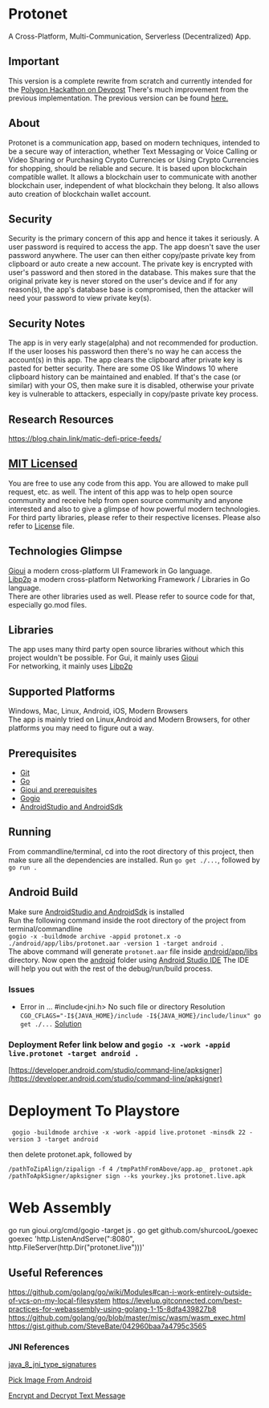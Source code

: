 # Protonet
A Cross-Platform, Multi-Communication, Serverless (Decentralized) App.

## Important
This version is a complete rewrite from scratch and currently intended for the
[Polygon Hackathon on Devpost](https://buidlit.devpost.com/?ref_feature=challenge&ref_medium=homepage-recommended-hackathons)
There's much improvement from the previous implementation.
The previous version can be found [here.](https://github.com/mearaj/protonet/tree/before-hackathon) 

## About

Protonet is a communication app, based on modern techniques, intended to be a secure way of interaction, whether Text
Messaging or Voice Calling or Video Sharing or Purchasing Crypto Currencies or Using Crypto Currencies for shopping,
should be reliable and secure. It is based upon blockchain compatible wallet. It allows a blockchain user to communicate
with another blockchain user, independent of what blockchain they belong. It also allows auto creation of blockchain
 wallet account.

## Security
Security is the primary concern of this app and hence it takes it seriously.
A user password is required to access the app.
The app doesn't save the user password anywhere.
The user can then either copy/paste private key from clipboard or auto create a new account.
The private key is encrypted with user's password and then stored in the database. 
This makes sure that the original private key is never stored on the user's device and if for any reason(s),
the app's database base is compromised, then the attacker will need your password to view private key(s).

## Security Notes
The app is in very early stage(alpha) and not recommended for production.
If the user looses his password then there's no way he can access the account(s) in this app.
The app clears the clipboard after private key is pasted for better security.
There are some OS like Windows 10 where clipboard history can be maintained and enabled.
If that's the case (or similar) with your OS, then make sure it is disabled,
otherwise your private key is vulnerable to attackers, especially in copy/paste private key process.

## Research Resources
https://blog.chain.link/matic-defi-price-feeds/


## [MIT Licensed](LICENSE)
You are free to use any code from this app. You are allowed to make pull request, etc. as well. The intent of this app
was to help open source community and receive help from open source community and anyone interested and also to give a
glimpse of how powerful modern technologies. For third party libraries, please refer to their respective licenses.
Please also refer to [License](LICENSE) file.

## Technologies Glimpse
[Gioui](https://gioui.org/) a modern cross-platform UI Framework in Go language.<br>
[Libp2p](https://github.com/libp2p/go-libp2p) a modern cross-platform Networking Framework / Libraries in Go
language. <br>
There are other libraries used as well. Please refer to source code for that, especially go.mod files.

## Libraries
The app uses many third party open source libraries without which this project wouldn't be possible. For Gui, it mainly
uses [Gioui](https://gioui.org/) <br>
For networking, it mainly uses [Libp2p](https://github.com/libp2p/go-libp2p)

## Supported Platforms
Windows, Mac, Linux, Android, iOS, Modern Browsers<br>
The app is mainly tried on Linux,Android and Modern Browsers, for other platforms you may need to figure out a way.

## Prerequisites
* [Git](https://git-scm.com/)
* [Go](https://golang.org/)
* [Gioui and prerequisites](https://gioui.org/)
* [Gogio](https://pkg.go.dev/gioui.org/cmd/gogio)
* [AndroidStudio and AndroidSdk](https://developer.android.com/studio) 

## Running

From commandline/terminal, cd into the root directory of this project, then make sure all the dependencies are
installed. Run `go get ./...`, followed by `go run .`

## Android Build

Make sure [AndroidStudio and AndroidSdk](https://developer.android.com/studio) is installed<br>
Run the following command inside the root directory of the project from terminal/commandline<br>
```gogio -x -buildmode archive -appid protonet.x -o ./android/app/libs/protonet.aar -version 1 -target android .```<br>
The above command will generate `protonet.aar` file inside [android/app/libs](android/app/libs) directory.
Now open the [android](android) folder using [Android Studio IDE](https://developer.android.com/studio)
The IDE will help you out with the rest of the debug/run/build process.

### Issues

* Error in ... #include<jni.h> No such file or directory Resolution
  ```CGO_CFLAGS="-I${JAVA_HOME}/include -I${JAVA_HOME}/include/linux" go get ./...```
  [Solution](https://stackoverflow.com/questions/56315690/running-go-get-github-com-libp2p-go-libp2p-results-in-error-messages)

### Deployment Refer link below and ```gogio -x -work -appid live.protonet -target android .```

[https://developer.android.com/studio/command-line/apksigner](https://developer.android.com/studio/command-line/apksigner)

# Deployment To Playstore

```
 gogio -buildmode archive -x -work -appid live.protonet -minsdk 22 -version 3 -target android
```

then delete protonet.apk, followed by

```
/pathToZipAlign/zipalign -f 4 /tmpPathFromAbove/app.ap_ protonet.apk
/pathToApkSigner/apksigner sign --ks yourkey.jks protonet.live.apk
```

# Web Assembly

go run gioui.org/cmd/gogio -target js . go get github.com/shurcooL/goexec goexec 'http.ListenAndServe(":8080",
http.FileServer(http.Dir("protonet.live")))'

## Useful References

https://github.com/golang/go/wiki/Modules#can-i-work-entirely-outside-of-vcs-on-my-local-filesystem
https://levelup.gitconnected.com/best-practices-for-webassembly-using-golang-1-15-8dfa439827b8
https://github.com/golang/go/blob/master/misc/wasm/wasm_exec.html
https://gist.github.com/SteveBate/042960baa7a4795c3565

### JNI References

[java_8_jni_type_signatures](https://docs.oracle.com/javase/8/docs/technotes/guides/jni/spec/types.html#type_signatures)

[Pick Image From Android](https://stackoverflow.com/questions/48194733/whats-the-way-to-pick-images-from-gallery-on-android-in-2018/48195899#48195899)

[Encrypt and Decrypt Text Message](https://pkg.go.dev/github.com/decred/dcrd/dcrec/secp256k1/v3#example-package-EncryptDecryptMessage)

